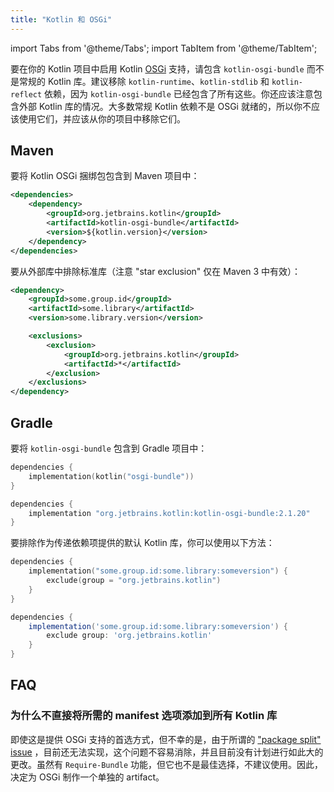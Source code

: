 ```yaml
---
title: "Kotlin 和 OSGi"
---
```

import Tabs from '@theme/Tabs';
import TabItem from '@theme/TabItem';

要在你的 Kotlin 项目中启用 Kotlin [OSGi](https://www.osgi.org/) 支持，请包含 `kotlin-osgi-bundle` 而不是常规的 Kotlin 库。建议移除 `kotlin-runtime`、`kotlin-stdlib` 和 `kotlin-reflect` 依赖，因为 `kotlin-osgi-bundle` 已经包含了所有这些。你还应该注意包含外部 Kotlin 库的情况。大多数常规 Kotlin 依赖不是 OSGi 就绪的，所以你不应该使用它们，并应该从你的项目中移除它们。

## Maven

要将 Kotlin OSGi 捆绑包包含到 Maven 项目中：

```xml
<dependencies>
    <dependency>
        <groupId>org.jetbrains.kotlin</groupId>
        <artifactId>kotlin-osgi-bundle</artifactId>
        <version>${kotlin.version}</version>
    </dependency>
</dependencies>
```

要从外部库中排除标准库（注意 "star exclusion" 仅在 Maven 3 中有效）：

```xml
<dependency>
    <groupId>some.group.id</groupId>
    <artifactId>some.library</artifactId>
    <version>some.library.version</version>

    <exclusions>
        <exclusion>
            <groupId>org.jetbrains.kotlin</groupId>
            <artifactId>*</artifactId>
        </exclusion>
    </exclusions>
</dependency>
```

## Gradle

要将 `kotlin-osgi-bundle` 包含到 Gradle 项目中：

<Tabs groupId="build-script">
<TabItem value="kotlin" label="Kotlin" default>

```kotlin
dependencies {
    implementation(kotlin("osgi-bundle"))
}
```

</TabItem>
<TabItem value="groovy" label="Groovy" default>

```groovy
dependencies {
    implementation "org.jetbrains.kotlin:kotlin-osgi-bundle:2.1.20"
}
```

</TabItem>
</Tabs>

要排除作为传递依赖项提供的默认 Kotlin 库，你可以使用以下方法：

<Tabs groupId="build-script">
<TabItem value="kotlin" label="Kotlin" default>

```kotlin
dependencies {
    implementation("some.group.id:some.library:someversion") {
        exclude(group = "org.jetbrains.kotlin")
    }
}
```

</TabItem>
<TabItem value="groovy" label="Groovy" default>

```groovy
dependencies {
    implementation('some.group.id:some.library:someversion') {
        exclude group: 'org.jetbrains.kotlin'
    }
}
```

</TabItem>
</Tabs>

## FAQ

### 为什么不直接将所需的 manifest 选项添加到所有 Kotlin 库

即使这是提供 OSGi 支持的首选方式，但不幸的是，由于所谓的
["package split" issue](https://docs.osgi.org/specification/osgi.core/7.0.0/framework.module.html#d0e5999) ，目前还无法实现，这个问题不容易消除，并且目前没有计划进行如此大的更改。虽然有 `Require-Bundle` 功能，但它也不是最佳选择，不建议使用。因此，决定为 OSGi 制作一个单独的 artifact。